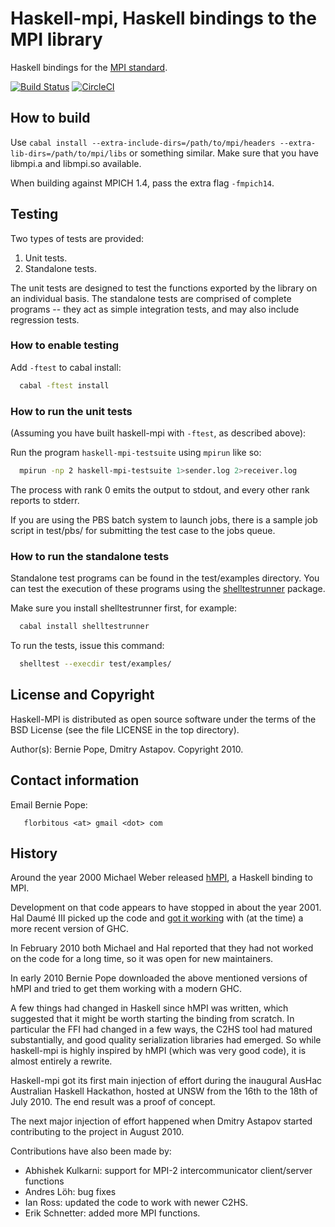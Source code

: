 # Haskell-mpi, Haskell bindings to the MPI library

Haskell bindings for the [MPI standard](https://www.mpi-forum.org).

[![Build Status](https://travis-ci.org/eschnett/haskell-mpi.svg?branch=master)](https://travis-ci.org/eschnett/haskell-mpi)
[![CircleCI](https://circleci.com/gh/eschnett/haskell-mpi.svg?style=svg)](https://circleci.com/gh/eschnett/haskell-mpi)

## How to build

Use `cabal install --extra-include-dirs=/path/to/mpi/headers
--extra-lib-dirs=/path/to/mpi/libs` or something similar. Make sure
that you have libmpi.a and libmpi.so available.

When building against MPICH 1.4, pass the extra flag `-fmpich14`.

## Testing

Two types of tests are provided:

   1. Unit tests.
   2. Standalone tests.

The unit tests are designed to test the functions exported by the
library on an individual basis. The standalone tests are comprised of
complete programs -- they act as simple integration tests, and may
also include regression tests.

### How to enable testing

Add `-ftest` to cabal install:

```sh
  cabal -ftest install
```

### How to run the unit tests

(Assuming you have built haskell-mpi with `-ftest`, as described
above):

Run the program `haskell-mpi-testsuite` using `mpirun` like so:

```sh
  mpirun -np 2 haskell-mpi-testsuite 1>sender.log 2>receiver.log
```

The process with rank 0 emits the output to stdout, and every other
rank reports to stderr.

If you are using the PBS batch system to launch jobs, there is a
sample job script in test/pbs/ for submitting the test case to the
jobs queue.

### How to run the standalone tests

Standalone test programs can be found in the test/examples directory.
You can test the execution of these programs using the
[shelltestrunner](http://hackage.haskell.org/package/shelltestrunner)
package.

Make sure you install shelltestrunner first, for example:

```sh
  cabal install shelltestrunner
```

To run the tests, issue this command:

```sh
  shelltest --execdir test/examples/
```

## License and Copyright

Haskell-MPI is distributed as open source software under the terms of
the BSD License (see the file LICENSE in the top directory).

Author(s): Bernie Pope, Dmitry Astapov. Copyright 2010.

## Contact information

Email Bernie Pope:

```
   florbitous <at> gmail <dot> com
```

## History

Around the year 2000 Michael Weber released
[hMPI](http://www.foldr.org/~michaelw/hmpi/), a Haskell binding to
MPI.

Development on that code appears to have stopped in about the
year 2001. Hal Daumé III picked up the code and [got it
working](http://www.umiacs.umd.edu/~hal/software.html) with (at the
time) a more recent version of GHC.

In February 2010 both Michael and Hal reported that they had not
worked on the code for a long time, so it was open for new
maintainers.

In early 2010 Bernie Pope downloaded the above mentioned versions of
hMPI and tried to get them working with a modern GHC.

A few things had changed in Haskell since hMPI was written, which
suggested that it might be worth starting the binding from scratch. In
particular the FFI had changed in a few ways, the C2HS tool had
matured substantially, and good quality serialization libraries had
emerged. So while haskell-mpi is highly inspired by hMPI (which was
very good code), it is almost entirely a rewrite.

Haskell-mpi got its first main injection of effort during the
inaugural AusHac Australian Haskell Hackathon, hosted at UNSW from the
16th to the 18th of July 2010. The end result was a proof of concept.

The next major injection of effort happened when Dmitry Astapov
started contributing to the project in August 2010.

Contributions have also been made by:

   - Abhishek Kulkarni: support for MPI-2 intercommunicator
     client/server functions
   - Andres Löh: bug fixes
   - Ian Ross: updated the code to work with newer C2HS.
   - Erik Schnetter: added more MPI functions.
